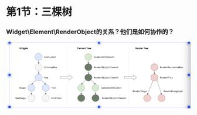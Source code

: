 # 第1节：三棵树

### Widget\Element\RenderObject的关系？他们是如何协作的？

![三棵树图片缺失](assets/image-20230917081238786.png "渲染流程建立的三棵树")